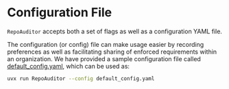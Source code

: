 # Configuration File

`RepoAuditor` accepts both a set of flags as well as a configuration YAML file.

The configuration (or config) file can make usage easier by recording preferences as well as facilitating sharing of enforced requirements within an organization.
We have provided a sample configuration file called [default_config.yaml](https://github.com/gt-sse-center/RepoAuditor/blob/main/default_config.yaml), which can be used as:

```sh
uvx run RepoAuditor --config default_config.yaml
```

